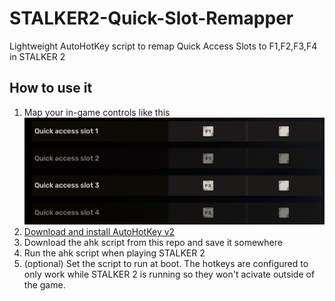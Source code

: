 # STALKER2-Quick-Slot-Remapper
Lightweight AutoHotKey script to remap Quick Access Slots to F1,F2,F3,F4 in STALKER 2


## How to use it
1. Map your in-game controls like this
![s](/ControlSettings.jpg)
3. [Download and install AutoHotKey v2](https://www.autohotkey.com/)
4. Download the ahk script from this repo and save it somewhere
5. Run the ahk script when playing STALKER 2
6. (optional) Set the script to run at boot.  The hotkeys are configured to only work while STALKER 2 is running so they won't acivate outside of the game.
